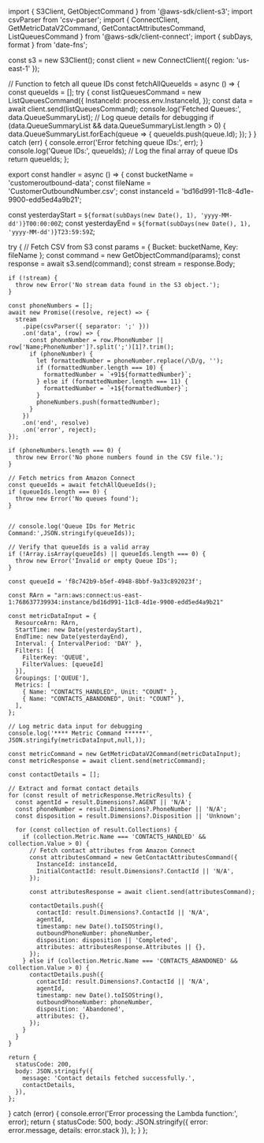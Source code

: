 import { S3Client, GetObjectCommand } from '@aws-sdk/client-s3';
import csvParser from 'csv-parser';
import { ConnectClient, GetMetricDataV2Command, GetContactAttributesCommand, ListQueuesCommand } from '@aws-sdk/client-connect';
import { subDays, format } from 'date-fns';

const s3 = new S3Client();
const client = new ConnectClient({ region: 'us-east-1' });

// Function to fetch all queue IDs
const fetchAllQueueIds = async () => {
  const queueIds = [];
  try {
    const listQueuesCommand = new ListQueuesCommand({
      InstanceId: process.env.InstanceId,
    });
    const data = await client.send(listQueuesCommand);
    console.log('Fetched Queues:', data.QueueSummaryList);  // Log queue details for debugging
    if (data.QueueSummaryList && data.QueueSummaryList.length > 0) {
      data.QueueSummaryList.forEach(queue => {
        queueIds.push(queue.Id);
      });
    }
  } catch (err) {
    console.error('Error fetching queue IDs:', err);
  }
  console.log('Queue IDs:', queueIds);  // Log the final array of queue IDs
  return queueIds;
};

export const handler = async () => {
  const bucketName = 'customeroutbound-data';
  const fileName = 'CustomerOutboundNumber.csv';
  const instanceId = 'bd16d991-11c8-4d1e-9900-edd5ed4a9b21';
  
  const yesterdayStart = `${format(subDays(new Date(), 1), 'yyyy-MM-dd')}T00:00:00Z`;
  const yesterdayEnd = `${format(subDays(new Date(), 1), 'yyyy-MM-dd')}T23:59:59Z`;

  try {
    // Fetch CSV from S3
    const params = { Bucket: bucketName, Key: fileName };
    const command = new GetObjectCommand(params);
    const response = await s3.send(command);
    const stream = response.Body;

    if (!stream) {
      throw new Error('No stream data found in the S3 object.');
    }

    const phoneNumbers = [];
    await new Promise((resolve, reject) => {
      stream
        .pipe(csvParser({ separator: ';' }))
        .on('data', (row) => {
          const phoneNumber = row.PhoneNumber || row['Name;PhoneNumber']?.split(';')[1]?.trim();
          if (phoneNumber) {
            let formattedNumber = phoneNumber.replace(/\D/g, '');
            if (formattedNumber.length === 10) {
              formattedNumber = `+91${formattedNumber}`;
            } else if (formattedNumber.length === 11) {
              formattedNumber = `+1${formattedNumber}`;
            }
            phoneNumbers.push(formattedNumber);
          }
        })
        .on('end', resolve)
        .on('error', reject);
    });

    if (phoneNumbers.length === 0) {
      throw new Error('No phone numbers found in the CSV file.');
    }

    // Fetch metrics from Amazon Connect
    const queueIds = await fetchAllQueueIds();
    if (queueIds.length === 0) {
      throw new Error('No queues found');
    }

    
    // console.log('Queue IDs for Metric Command:',JSON.stringify(queueIds));

    // Verify that queueIds is a valid array
    if (!Array.isArray(queueIds) || queueIds.length === 0) {
      throw new Error('Invalid or empty Queue IDs');
    }
    
    const queueId = 'f8c742b9-b5ef-4948-8bbf-9a33c892023f';
    
    const RArn = "arn:aws:connect:us-east-1:768637739934:instance/bd16d991-11c8-4d1e-9900-edd5ed4a9b21"

    const metricDataInput = {
      ResourceArn: RArn,
      StartTime: new Date(yesterdayStart),
      EndTime: new Date(yesterdayEnd),
      Interval: { IntervalPeriod: 'DAY' },
      Filters: [{
        FilterKey: 'QUEUE',
        FilterValues: [queueId]
      }],
      Groupings: ['QUEUE'],
      Metrics: [
        { Name: "CONTACTS_HANDLED", Unit: "COUNT" },
        { Name: "CONTACTS_ABANDONED", Unit: "COUNT" },
      ],
    };

    // Log metric data input for debugging
    console.log('**** Metric Command ******', JSON.stringify(metricDataInput,null,));

    const metricCommand = new GetMetricDataV2Command(metricDataInput);
    const metricResponse = await client.send(metricCommand);

    const contactDetails = [];

    // Extract and format contact details
    for (const result of metricResponse.MetricResults) {
      const agentId = result.Dimensions?.AGENT || 'N/A';
      const phoneNumber = result.Dimensions?.PhoneNumber || 'N/A';
      const disposition = result.Dimensions?.Disposition || 'Unknown';

      for (const collection of result.Collections) {
        if (collection.Metric.Name === 'CONTACTS_HANDLED' && collection.Value > 0) {
          // Fetch contact attributes from Amazon Connect
          const attributesCommand = new GetContactAttributesCommand({
            InstanceId: instanceId,
            InitialContactId: result.Dimensions?.ContactId || 'N/A',
          });

          const attributesResponse = await client.send(attributesCommand);

          contactDetails.push({
            contactId: result.Dimensions?.ContactId || 'N/A',
            agentId,
            timestamp: new Date().toISOString(),
            outboundPhoneNumber: phoneNumber,
            disposition: disposition || 'Completed',
            attributes: attributesResponse.Attributes || {},
          });
        } else if (collection.Metric.Name === 'CONTACTS_ABANDONED' && collection.Value > 0) {
          contactDetails.push({
            contactId: result.Dimensions?.ContactId || 'N/A',
            agentId,
            timestamp: new Date().toISOString(),
            outboundPhoneNumber: phoneNumber,
            disposition: 'Abandoned',
            attributes: {},
          });
        }
      }
    }

    return {
      statusCode: 200,
      body: JSON.stringify({
        message: 'Contact details fetched successfully.',
        contactDetails,
      }),
    };
  } catch (error) {
    console.error('Error processing the Lambda function:', error);
    return {
      statusCode: 500,
      body: JSON.stringify({ error: error.message, details: error.stack }),
    };
  }
};
